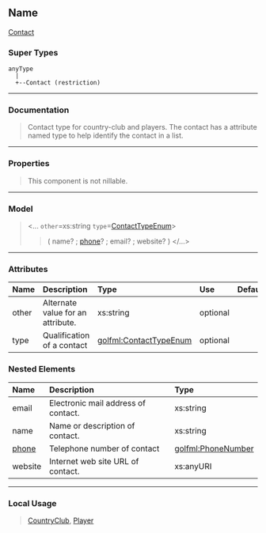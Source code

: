 ## Name ##

[Contact](CContact.md)
### Super Types ###
```
anyType
  |
  +--Contact (restriction)
```


---


### Documentation ###


> Contact type for country-club and players.
> The contact has a attribute named type to help identify the contact in a list.


---



### Properties ###

> This component is not nillable.

---


### Model ###

> <...  `other`=xs:string  `type`=[ContactTypeEnum](SContactTypeEnum.md)>
> > ( name? ; [phone](SPhoneNumber.md)? ; email? ; website? )
> > </...>

---


### Attributes ###

| **Name** | **Description** | **Type** | **Use** | **Default** | **Fixed** | **Form** |
|:---------|:----------------|:---------|:--------|:------------|:----------|:---------|
| other    |  				Alternate value for an attribute.			 | xs:string | optional |             |           | unqualified |
| type     |  Qualification of a contact | [golfml:ContactTypeEnum](SContactTypeEnum.md) | optional |             |           | unqualified |

### Nested Elements ###

| **Name** | **Description** | **Type** |
|:---------|:----------------|:---------|
| email    |  					Electronic mail address of contact.				 | xs:string |
| name     |  					Name or description of contact.				 | xs:string |
| [phone](SPhoneNumber.md) |  Telephone number of contact | [golfml:PhoneNumber](SPhoneNumber.md) |
| website  |  					Internet web site URL of contact.				 | xs:anyURI |


---


### Local Usage ###

> [CountryClub](CCountryClub.md), [Player](CPlayer.md)